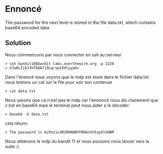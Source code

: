 # Ennoncé

The password for the next level is stored in the file data.txt, which contains base64 encoded data

## Solution


Nous commencons par nous connecter en ssh au serveur

	> ssh bandit10@bandit.labs.overthewire.org -p 2220
	> G7w8LIi6J3kTb8A7j9LgrywtEUlyyp6s

Dans l'énoncé nous voyons que le mdp est store dans le fichier data.txt nous testons un cat sur le file pour voir son contenue

	> cat data.txt

Nous savons que ca n'est pas le mdp car l'énnoncé nous dis clairement que c'est en base64 mais le terminal peut nous aider a le décoder.

	> base64 -d data.txt

cela return:

	> The password is 6zPeziLdR2RKNdNYFNb6nVCKzphlXHBM

Nous obtenons le mdp du bandit 11 et nous pouvons nous lancer vers la suite :)
